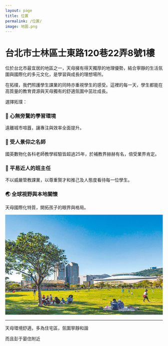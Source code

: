 ```yaml
---
layout: page
title: 位置
permalink: /位置/
image: 地圖.png
---
```


# 台北市士林區士東路120巷22弄8號1樓

位於台北市最宜居的地區之一，天母擁有得天獨厚的地理優勢，結合寧靜的生活氛圍與國際化的多元文化，是學習與成長的理想場所。

在拓樸，我們照護學生課業的同時亦重視學生的感受。這裡的每一天，學生都能在高質量的教育資源與天母獨有的舒適氛圍中茁壯成長。

選擇拓璞：

### 🌳 心無旁騖的學習環境
遠離城市喧囂，讓專注與效率全面提升。

### 🌟 受人景仰之名師 
國英數物化各科老師教學經驗皆超過25年，於補教界赫赫有名，倍受業界肯定。

### 🌟 平易近人的班主任
不以威嚴管教課業，以尊重賢才和推己及人態度看待每一位學生。

### 🌏 全球視野與本地關懷
天母國際化特質，開拓孩子的眼界與格局。

![位置](../images/天母街頭.jpg)

---
天母環境舒適，多為住宅區，氛圍寧靜和諧

而且彭于晏住附近